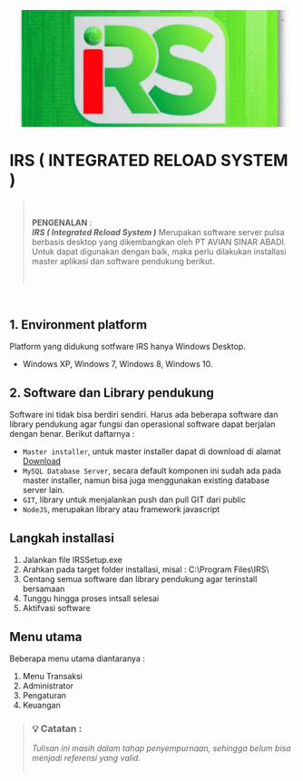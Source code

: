 ![Heder](/img/header_irs.png)
# IRS ( INTEGRATED RELOAD SYSTEM )
> <br>
>
> **PENGENALAN** :  
> ***IRS ( Integrated Reload System )*** Merupakan software server pulsa berbasis desktop yang dikembangkan oleh PT AVIAN SINAR ABADI.
> Untuk dapat digunakan dengan baik, maka perlu dilakukan installasi master aplikasi dan software pendukung berikut.
>  
> <br>
<br>


## 1. Environment platform 
Platform yang didukung sotfware IRS hanya Windows Desktop. 
* Windows XP, Windows 7, Windows 8, Windows 10.   

## 2. Software dan Library pendukung
Software ini tidak bisa berdiri sendiri. Harus ada beberapa software dan library pendukung agar fungsi dan operasional software dapat berjalan dengan benar.
Berikut daftarnya :
* `Master installer`, untuk master installer dapat di download di alamat [Download](http://softwarepulsairs.com/demo)
* `MySQL Database Server`, secara default komponen ini sudah ada pada master installer, namun bisa juga menggunakan existing database server lain.
* `GIT`, library untuk menjalankan push dan pull GIT dari public
* `NodeJS`, merupakan library atau framework javascript

## Langkah installasi 
1. Jalankan file IRSSetup.exe
2. Arahkan pada target folder installasi, misal : C:\Program Files\IRS\
3. Centang semua software dan library pendukung agar terinstall bersamaan
4. Tunggu hingga proses intsall selesai
5. Aktifvasi software

## Menu utama 
Beberapa menu utama diantaranya :
1. Menu Transaksi
2. Administrator
3. Pengaturan
4. Keuangan

> ### :bulb: Catatan : 
> *Tulisan ini masih dalam tahap penyempurnaan, sehingga belum bisa menjadi referensi yang valid.*
> <br>
> <br> 




